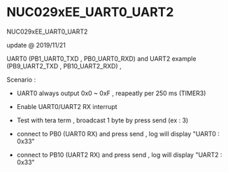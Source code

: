 # NUC029xEE_UART0_UART2
 NUC029xEE_UART0_UART2

update @ 2019/11/21

UART0 (PB1_UART0_TXD , PB0_UART0_RXD) and UART2 example (PB9_UART2_TXD , PB10_UART2_RXD) , 

Scenario : 

- UART0 always output 0x0 ~ 0xF , reapeatly per 250 ms (TIMER3)

- Enable UART0/UART2 RX interrupt 

- Test with tera term , broadcast 1 byte by press send (ex : 3)

- connect to PB0 (UART0 RX) and press send , log will display "UART0 : 0x33"

- connect to PB10 (UART2 RX) and press send , log will display "UART2 : 0x33"
